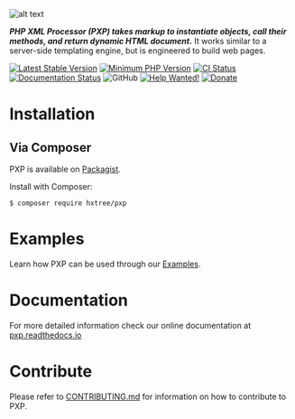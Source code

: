 ![alt text](https://github.com/hxtree/PXP/raw/master/docs/logo/179x100.jpg "PXP")

***PHP XML Processor (PXP) takes markup to instantiate objects, call their methods, and return dynamic HTML document.***
It works similar to a server-side templating engine, but is engineered to build web pages.

[![Latest Stable Version](https://img.shields.io/packagist/v/hxtree/pxp.svg?style=flat-square)](https://packagist.org/packages/hxtree/pxp)
[![Minimum PHP Version](https://img.shields.io/badge/php-%3E%3D%207.2-8892BF.svg?style=flat-square)](https://php.net/)
[![CI Status](https://github.com/hxtree/pxp/workflows/CI/badge.svg)](https://github.com/hxtree/pxp/actions)
[![Documentation Status](https://readthedocs.org/projects/pxp/badge/?version=latest)](https://pxp.readthedocs.io/en/latest/?badge=latest)
![GitHub](https://img.shields.io/github/license/hxtree/pxp)
[![Help Wanted!](https://img.shields.io/badge/help-wanted-brightgreen.svg?style=flat "Please Help Us")](https://github.com/hxtree/PXP/blob/master/.github/workflows/CONTRIBUTING.md)
[![Donate](https://img.shields.io/badge/Donate-PayPal-green.svg)](https://paypal.me/hxtree)

# Installation

## Via Composer
PXP is available on [Packagist](https://packagist.org/packages/hxtree/pxp).

Install with Composer:
```shell script
$ composer require hxtree/pxp
```

# Examples
Learn how PXP can be used through our [Examples](https://github.com/hxtree/PXP/blob/master/examples/README.md).

# Documentation
For more detailed information check our online documentation at [pxp.readthedocs.io](https://pxp.readthedocs.io)

# Contribute

Please refer to [CONTRIBUTING.md](https://github.com/hxtree/PXP/blob/master/.github/workflows/CONTRIBUTING.md) for 
information on how to contribute to PXP.